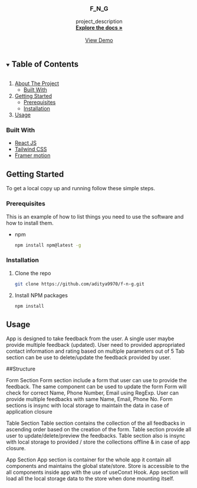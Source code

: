 


<br />
<p align="center">


  <h3 align="center">F_N_G</h3>

  <p align="center">
    project_description
    <br />
    <a href="https://github.com/aditya9970/f-n-g"><strong>Explore the docs »</strong></a>
    <br />
    <br />
    <a href="https://github.com/github_username/repo_name">View Demo</a>
  </p>
</p>



<!-- TABLE OF CONTENTS -->
<details open="open">
  <summary><h2 style="display: inline-block">Table of Contents</h2></summary>
  <ol>
    <li>
      <a href="#about-the-project">About The Project</a>
      <ul>
        <li><a href="#built-with">Built With</a></li>
      </ul>
    </li>
    <li>
      <a href="#getting-started">Getting Started</a>
      <ul>
        <li><a href="#prerequisites">Prerequisites</a></li>
        <li><a href="#installation">Installation</a></li>
      </ul>
    </li>
    <li><a href="#usage">Usage</a></li>
  </ol>
</details>





### Built With

* [React JS]()
* [Tailwind CSS]()
* [Framer motion]()



<!-- GETTING STARTED -->
## Getting Started

To get a local copy up and running follow these simple steps.

### Prerequisites

This is an example of how to list things you need to use the software and how to install them.
* npm
  ```sh
  npm install npm@latest -g
  ```

### Installation

1. Clone the repo
   ```sh
   git clone https://github.com/aditya9970/f-n-g.git
   ```
2. Install NPM packages
   ```sh
   npm install 
   ```



<!-- USAGE EXAMPLES -->
## Usage

 App is designed to take feedback from the user. A single user maybe provide multiple feedback (updated). 
 User need to provided appropriated contact information and rating based on multiple parameters out of 5
 Tab section can be use to delete/update the feedback provided by user.


##Structure

Form Section
    Form section include a form that user can use to provide the feedback. The same component can be used to update the form
    Form will check for correct Name, Phone Number, Email using RegExp. 
    User can provide multiple feedbacks with same Name, Email, Phone No.
    Form sections is insync with local storage to maintain the data in case of application closure

Table Section
    Table section contains the collection of the all feedbacks in ascending order based on the creation of the form.
    Table section provide all user to update/delete/preview the feedbacks.
    Table section also is insync with local storage to provided / store the collections offline & in case of app closure.

App Section
    App section is container for the whole app it contain all components and maintains the global state/store. 
    Store is accessible to the all components inside app with the use of useConxt Hook.
    App section will load all the local storage data to the store when done mounting itself.




